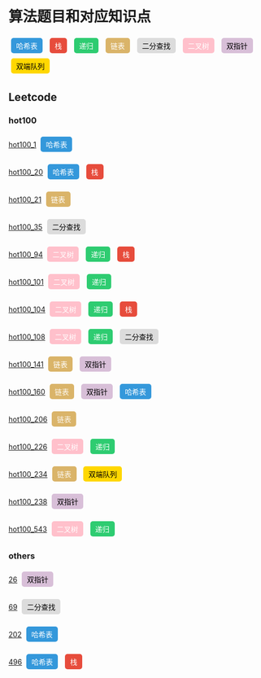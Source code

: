 # 算法题目和对应知识点 #
<span style="display: inline-block; padding: 5px 10px; border-radius: 5px; margin: 5px; color: white; background-color: #3498db;">哈希表</span>
<span style="display: inline-block; padding: 5px 10px; border-radius: 5px; margin: 5px; color: white; background-color: #e74c3c;">栈</span>
<span style="display: inline-block; padding: 5px 10px; border-radius: 5px; margin: 5px; color: white; background-color: #2ecc71;">递归</span>
<span style="display: inline-block; padding: 5px 10px; border-radius: 5px; margin: 5px; color: white; background-color: rgba(204,151,46,0.71);">链表</span>
<span style="display: inline-block; padding: 5px 10px; border-radius: 5px; margin: 5px; color: black; background-color: gainsboro;">二分查找</span>
<span style="display: inline-block; padding: 5px 10px; border-radius: 5px; margin: 5px; color: white; background-color: pink;">二叉树</span>
<span style="display: inline-block; padding: 5px 10px; border-radius: 5px; margin: 5px; color: black; background-color: thistle;">双指针</span>
<span style="display: inline-block; padding: 5px 10px; border-radius: 5px; margin: 5px; color: black; background-color: gold;">双端队列</span>

## Leetcode ##
### hot100 ###
[hot100_1](https://github.com/August6676/Algorithm-Playground/blob/master/leetcode/hot100/hot100_1.cpp)
<span style="display: inline-block; padding: 5px 10px; border-radius: 5px; margin: 5px; color: white; background-color: #3498db;">哈希表</span>

[hot100_20](https://github.com/August6676/Algorithm-Playground/blob/master/leetcode/hot100/hot100_20.cpp)
<span style="display: inline-block; padding: 5px 10px; border-radius: 5px; margin: 5px; color: white; background-color: #3498db;">哈希表</span>
<span style="display: inline-block; padding: 5px 10px; border-radius: 5px; margin: 5px; color: white; background-color: #e74c3c;">栈</span>

[hot100_21](https://github.com/August6676/Algorithm-Playground/blob/master/leetcode/hot100/hot100_21.cpp)
<span style="display: inline-block; padding: 5px 10px; border-radius: 5px; margin: 5px; color: white; background-color: rgba(204,151,46,0.71);">链表</span>

[hot100_35](https://github.com/August6676/Algorithm-Playground/blob/master/leetcode/hot100/hot100_35.cpp)
<span style="display: inline-block; padding: 5px 10px; border-radius: 5px; margin: 5px; color: black; background-color: gainsboro;">二分查找</span>

[hot100_94](https://github.com/August6676/Algorithm-Playground/blob/master/leetcode/hot100/hot100_94.cpp)
<span style="display: inline-block; padding: 5px 10px; border-radius: 5px; margin: 5px; color: white; background-color: pink;">二叉树</span>
<span style="display: inline-block; padding: 5px 10px; border-radius: 5px; margin: 5px; color: white; background-color: #2ecc71;">递归</span>
<span style="display: inline-block; padding: 5px 10px; border-radius: 5px; margin: 5px; color: white; background-color: #e74c3c;">栈</span>

[hot100_101](https://github.com/August6676/Algorithm-Playground/blob/master/leetcode/hot100/hot100_101.cpp)
<span style="display: inline-block; padding: 5px 10px; border-radius: 5px; margin: 5px; color: white; background-color: pink;">二叉树</span>
<span style="display: inline-block; padding: 5px 10px; border-radius: 5px; margin: 5px; color: white; background-color: #2ecc71;">递归</span>

[hot100_104](https://github.com/August6676/Algorithm-Playground/blob/master/leetcode/hot100/hot100_104.cpp)
<span style="display: inline-block; padding: 5px 10px; border-radius: 5px; margin: 5px; color: white; background-color: pink;">二叉树</span>
<span style="display: inline-block; padding: 5px 10px; border-radius: 5px; margin: 5px; color: white; background-color: #2ecc71;">递归</span>
<span style="display: inline-block; padding: 5px 10px; border-radius: 5px; margin: 5px; color: white; background-color: #e74c3c;">栈</span>

[hot100_108](https://github.com/August6676/Algorithm-Playground/blob/master/leetcode/hot100/hot100_108.cpp)
<span style="display: inline-block; padding: 5px 10px; border-radius: 5px; margin: 5px; color: white; background-color: pink;">二叉树</span>
<span style="display: inline-block; padding: 5px 10px; border-radius: 5px; margin: 5px; color: white; background-color: #2ecc71;">递归</span>
<span style="display: inline-block; padding: 5px 10px; border-radius: 5px; margin: 5px; color: black; background-color: gainsboro;">二分查找</span>

[hot100_141](https://github.com/August6676/Algorithm-Playground/blob/master/leetcode/hot100/hot100_141.cpp)
<span style="display: inline-block; padding: 5px 10px; border-radius: 5px; margin: 5px; color: white; background-color: rgba(204,151,46,0.71);">链表</span>
<span style="display: inline-block; padding: 5px 10px; border-radius: 5px; margin: 5px; color: black; background-color: thistle;">双指针</span>

[hot100_160](https://github.com/August6676/Algorithm-Playground/blob/master/leetcode/hot100/hot100_160.cpp)
<span style="display: inline-block; padding: 5px 10px; border-radius: 5px; margin: 5px; color: rgba(255, 255, 255, 0.9); background-color: rgba(204,151,46,0.71);">链表</span>
<span style="display: inline-block; padding: 5px 10px; border-radius: 5px; margin: 5px; color: black; background-color: thistle;">双指针</span>
<span style="display: inline-block; padding: 5px 10px; border-radius: 5px; margin: 5px; color: white; background-color: #3498db;">哈希表</span>

[hot100_206](https://github.com/August6676/Algorithm-Playground/blob/master/leetcode/hot100/hot100_206.cpp)
<span style="display: inline-block; padding: 5px 10px; border-radius: 5px; margin: 5px; color: rgba(255, 255, 255, 0.9); background-color: rgba(204,151,46,0.71);">链表</span>

[hot100_226](https://github.com/August6676/Algorithm-Playground/blob/master/leetcode/hot100/hot100_226.cpp)
<span style="display: inline-block; padding: 5px 10px; border-radius: 5px; margin: 5px; color: white; background-color: pink;">二叉树</span>
<span style="display: inline-block; padding: 5px 10px; border-radius: 5px; margin: 5px; color: white; background-color: #2ecc71;">递归</span>

[hot100_234](https://github.com/August6676/Algorithm-Playground/blob/master/leetcode/hot100/hot100_234.cpp)
<span style="display: inline-block; padding: 5px 10px; border-radius: 5px; margin: 5px; color: rgba(255, 255, 255, 0.9); background-color: rgba(204,151,46,0.71);">链表</span>
<span style="display: inline-block; padding: 5px 10px; border-radius: 5px; margin: 5px; color: black; background-color: gold;">双端队列</span>

[hot100_238](https://github.com/August6676/Algorithm-Playground/blob/master/leetcode/hot100/hot100_238.cpp)
<span style="display: inline-block; padding: 5px 10px; border-radius: 5px; margin: 5px; color: black; background-color: thistle;">双指针</span>

[hot100_543](https://github.com/August6676/Algorithm-Playground/blob/master/leetcode/hot100/hot100_543.cpp)
<span style="display: inline-block; padding: 5px 10px; border-radius: 5px; margin: 5px; color: white; background-color: pink;">二叉树</span>
<span style="display: inline-block; padding: 5px 10px; border-radius: 5px; margin: 5px; color: white; background-color: #2ecc71;">递归</span>

### others ###
[26](https://github.com/August6676/Algorithm-Playground/blob/master/leetcode/26_removeDuplicates.cpp)
<span style="display: inline-block; padding: 5px 10px; border-radius: 5px; margin: 5px; color: black; background-color: thistle;">双指针</span>

[69](https://github.com/August6676/Algorithm-Playground/blob/master/leetcode/69_Sqrt_x.cpp)
<span style="display: inline-block; padding: 5px 10px; border-radius: 5px; margin: 5px; color: black; background-color: gainsboro;">二分查找</span>

[202](https://github.com/August6676/Algorithm-Playground/blob/master/leetcode/202_happy_number.cpp)
<span style="display: inline-block; padding: 5px 10px; border-radius: 5px; margin: 5px; color: white; background-color: #3498db;">哈希表</span>

[496](https://github.com/August6676/Algorithm-Playground/blob/master/leetcode/496_nextGreaterElement.cpp)
<span style="display: inline-block; padding: 5px 10px; border-radius: 5px; margin: 5px; color: white; background-color: #3498db;">哈希表</span>
<span style="display: inline-block; padding: 5px 10px; border-radius: 5px; margin: 5px; color: white; background-color: #e74c3c;">栈</span>
